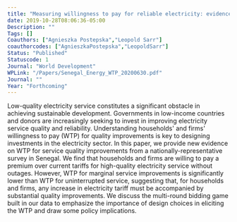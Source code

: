 ```yaml
---
title: "Measuring willingness to pay for reliable electricity: evidence from Senegal"
date: 2019-10-28T08:06:36-05:00
Description: ""
Tags: []
Coauthors: ["Agnieszka Postepska","Leopold Sarr"]
coauthorcodes: ["AgnieszkaPostepska","LeopoldSarr"]
Status: "Published"
Statuscode: 1
Journal: "World Development"
WPLink: "/Papers/Senegal_Energy_WTP_20200630.pdf"
Journal: ""
Year: "Forthcoming"
---
```


Low-quality electricity service constitutes a significant obstacle in achieving sustainable development. Governments in low-income countries and donors are increasingly seeking to invest in improving electricity service quality and reliability. Understanding households' and firms' willingness to pay (WTP) for quality improvements is key to designing investments in the electricity sector. In this paper, we provide new evidence on WTP for service quality improvements from a nationally-representative survey in Senegal. We find that households and firms are willing to pay a premium over current tariffs for high-quality electricity service without outages. However, WTP for marginal service improvements is significantly lower than WTP for uninterrupted service, suggesting that, for households and firms, any increase in electricity tariff must be accompanied by substantial quality improvements. We discuss the multi-round bidding game built in our data to emphasize the importance of design choices in eliciting the WTP and draw some policy implications.
